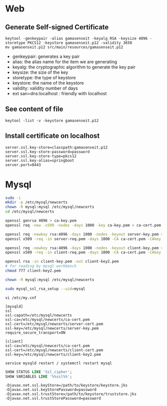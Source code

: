 # Web
## Generate Self-signed Certificate
```
keytool -genkeypair -alias gamasenseit -keyalg RSA -keysize 4096 -storetype PKCS12 -keystore gamasenseit.p12 -validity 3650
mv gamasenseit.p12 src/main/resources/gamasenseit.p12
```

- genkeypair: generates a key pair
- alias: the alias name for the item we are generating
- keyalg: the cryptographic algorithm to generate the key pair
- keysize: the size of the key
- storetype: the type of keystore
- keystore: the name of the keystore
- validity: validity number of days
- ext san=dns:localhost : friendly with localhost

## See content of file
```
keytool -list -v -keystore gamasenseit.p12
```

## Install certificate on localhost
```
server.ssl.key-store=classpath:gamasenseit.p12
server.ssl.key-store-password=password
server.ssl.key-store-type=pkcs12
server.ssl.key-alias=springboot
server.port=8443
```

# Mysql
```sh
sudo -i
mkdir -p /etc/mysql/newcerts  
chown -R mysql:mysql /etc/mysql/newcerts
cd /etc/mysql/newcerts  

openssl genrsa 4096 > ca-key.pem
openssl req -new -x509 -nodes -days 1000 -key ca-key.pem > ca-cert.pem

openssl req -newkey rsa:4096 -days 1000 -nodes -keyout server-key.pem > server-req.pem
openssl x509 -req -in server-req.pem -days 1000 -CA ca-cert.pem -CAkey ca-key.pem -set_serial 01 > server-cert.pem

openssl req -newkey rsa:4096 -days 1000 -nodes -keyout client-key.pem > client-req.pem 
openssl x509 -req -in client-req.pem -days 1000 -CA ca-cert.pem -CAkey ca-key.pem -set_serial 01 > client-cert.pem

openssl rsa -in client-key.pem -out client-key2.pem
# for reading by mysql workbench
chmod 777 client-key2.pem

chown -R mysql:mysql /etc/mysql/newcerts

sudo mysql_ssl_rsa_setup --uid=mysql
```
`vi /etc/my.cnf`
```
[mysqld]
ssl
ssl-capath=/etc/mysql/newcerts
ssl-ca=/etc/mysql/newcerts/ca-cert.pem
ssl-cert=/etc/mysql/newcerts/server-cert.pem
ssl-key=/etc/mysql/newcerts/server-key.pem
require_secure_transport=ON

[client]
ssl-ca=/etc/mysql/newcerts/ca-cert.pem
ssl-cert=/etc/mysql/newcerts/client-cert.pem
ssl-key=/etc/mysql/newcerts/client-key2.pem
```

`service mysqld restart / systemctl restart mysql`

```sql
SHOW STATUS LIKE 'Ssl_cipher';  
SHOW VARIABLES LIKE '%%ssl%%';
```

```shell
-Djavax.net.ssl.keyStore=/path/to/keystore/keystore.jks
-Djavax.net.ssl.keyStorePassword=password
-Djavax.net.ssl.trustStore=/path/to/keystore/truststore.jks
-Djavax.net.ssl.trustStorePassword=password
```